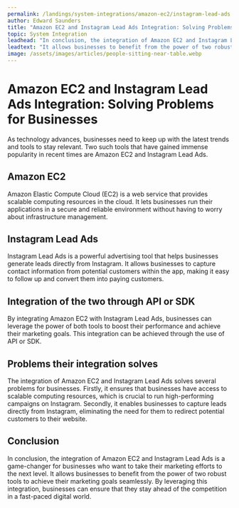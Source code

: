 ```yaml
---
permalink: /landings/system-integrations/amazon-ec2/instagram-lead-ads
author: Edward Saunders
title: "Amazon EC2 and Instagram Lead Ads Integration: Solving Problems for Businesses"
topic: System Integration
leadhead: "In conclusion, the integration of Amazon EC2 and Instagram Lead Ads is a game-changer for businesses who want to take their marketing efforts to the next level"
leadtext: "It allows businesses to benefit from the power of two robust tools to achieve their marketing goals seamlessly. By leveraging this integration, businesses can ensure that they stay ahead of the competition in a fast-paced digital world."
image: /assets/images/articles/people-sitting-near-table.webp
---
```

<div class="arttext">	<h1>Amazon EC2 and Instagram Lead Ads Integration: Solving Problems for Businesses</h1>
	<p>As technology advances, businesses need to keep up with the latest trends and tools to stay relevant. Two such tools that have gained immense popularity in recent times are Amazon EC2 and Instagram Lead Ads.</p>
	<h2>Amazon EC2</h2>
	<p>Amazon Elastic Compute Cloud (EC2) is a web service that provides scalable computing resources in the cloud. It lets businesses run their applications in a secure and reliable environment without having to worry about infrastructure management.</p>
	<h2>Instagram Lead Ads</h2>
	<p>Instagram Lead Ads is a powerful advertising tool that helps businesses generate leads directly from Instagram. It allows businesses to capture contact information from potential customers within the app, making it easy to follow up and convert them into paying customers.</p>
	<h2>Integration of the two through API or SDK</h2>
	<p>By integrating Amazon EC2 with Instagram Lead Ads, businesses can leverage the power of both tools to boost their performance and achieve their marketing goals. This integration can be achieved through the use of API or SDK.</p>
	<h2>Problems their integration solves</h2>
	<p>The integration of Amazon EC2 and Instagram Lead Ads solves several problems for businesses. Firstly, it ensures that businesses have access to scalable computing resources, which is crucial to run high-performing campaigns on Instagram. Secondly, it enables businesses to capture leads directly from Instagram, eliminating the need for them to redirect potential customers to their website.</p>
	<h2>Conclusion</h2>
	<p>In conclusion, the integration of Amazon EC2 and Instagram Lead Ads is a game-changer for businesses who want to take their marketing efforts to the next level. It allows businesses to benefit from the power of two robust tools to achieve their marketing goals seamlessly. By leveraging this integration, businesses can ensure that they stay ahead of the competition in a fast-paced digital world.</p>
</div>